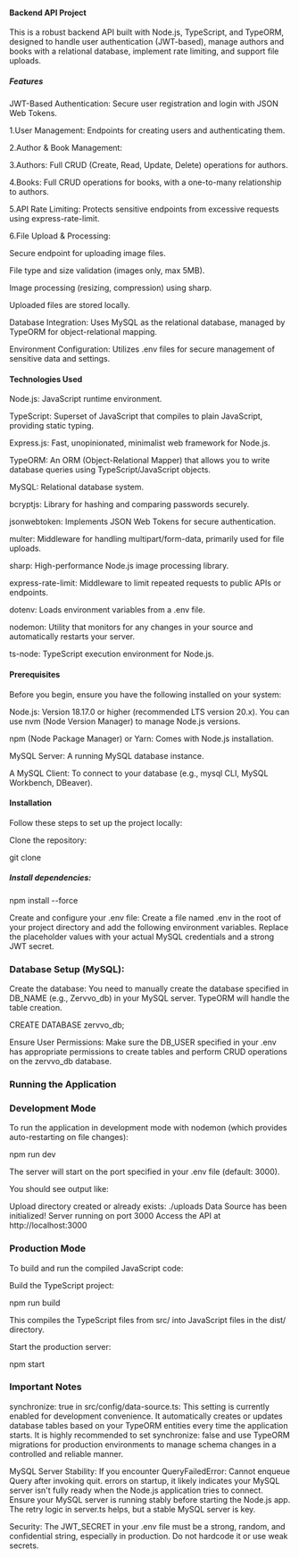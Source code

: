 #### Backend API Project

This is a robust backend API built with Node.js, TypeScript, and TypeORM, designed to handle user authentication (JWT-based), manage authors and books with a relational database, implement rate limiting, and support file uploads.

##### Features

JWT-Based Authentication: Secure user registration and login with JSON Web Tokens.

1.User Management: Endpoints for creating users and authenticating them.

2.Author & Book Management:

3.Authors: Full CRUD (Create, Read, Update, Delete) operations for authors.

4.Books: Full CRUD operations for books, with a one-to-many relationship to authors.

5.API Rate Limiting: Protects sensitive endpoints from excessive requests using express-rate-limit.

6.File Upload & Processing:

Secure endpoint for uploading image files.

File type and size validation (images only, max 5MB).

Image processing (resizing, compression) using sharp.

Uploaded files are stored locally.

Database Integration: Uses MySQL as the relational database, managed by TypeORM for object-relational mapping.

Environment Configuration: Utilizes .env files for secure management of sensitive data and settings.

#### Technologies Used

Node.js: JavaScript runtime environment.

TypeScript: Superset of JavaScript that compiles to plain JavaScript, providing static typing.

Express.js: Fast, unopinionated, minimalist web framework for Node.js.

TypeORM: An ORM (Object-Relational Mapper) that allows you to write database queries using TypeScript/JavaScript objects.

MySQL: Relational database system.

bcryptjs: Library for hashing and comparing passwords securely.

jsonwebtoken: Implements JSON Web Tokens for secure authentication.

multer: Middleware for handling multipart/form-data, primarily used for file uploads.

sharp: High-performance Node.js image processing library.

express-rate-limit: Middleware to limit repeated requests to public APIs or endpoints.

dotenv: Loads environment variables from a .env file.

nodemon: Utility that monitors for any changes in your source and automatically restarts your server.

ts-node: TypeScript execution environment for Node.js.

#### Prerequisites

Before you begin, ensure you have the following installed on your system:

Node.js: Version 18.17.0 or higher (recommended LTS version 20.x). You can use nvm (Node Version Manager) to manage Node.js versions.

npm (Node Package Manager) or Yarn: Comes with Node.js installation.

MySQL Server: A running MySQL database instance.

A MySQL Client: To connect to your database (e.g., mysql CLI, MySQL Workbench, DBeaver).

#### Installation

Follow these steps to set up the project locally:

Clone the repository:

git clone

##### Install dependencies:

npm install --force



Create and configure your .env file:
Create a file named .env in the root of your project directory and add the following environment variables. Replace the placeholder values with your actual MySQL credentials and a strong JWT secret.



### Database Setup (MySQL):

Create the database: You need to manually create the database specified in DB_NAME (e.g., Zervvo_db) in your MySQL server. TypeORM will handle the table creation.

CREATE DATABASE zervvo_db;

Ensure User Permissions: Make sure the DB_USER specified in your .env has appropriate permissions to create tables and perform CRUD operations on the zervvo_db database.

### Running the Application

### Development Mode

To run the application in development mode with nodemon (which provides auto-restarting on file changes):

npm run dev

The server will start on the port specified in your .env file (default: 3000).

You should see output like:

Upload directory created or already exists: ./uploads
Data Source has been initialized!
Server running on port 3000
Access the API at http://localhost:3000


### Production Mode

To build and run the compiled JavaScript code:

Build the TypeScript project:

npm run build

This compiles the TypeScript files from src/ into JavaScript files in the dist/ directory.

Start the production server:

npm start





### Important Notes
synchronize: true in src/config/data-source.ts: This setting is currently enabled for development convenience. It automatically creates or updates database tables based on your TypeORM entities every time the application starts. It is highly recommended to set synchronize: false and use TypeORM migrations for production environments to manage schema changes in a controlled and reliable manner.

MySQL Server Stability: If you encounter QueryFailedError: Cannot enqueue Query after invoking quit. errors on startup, it likely indicates your MySQL server isn't fully ready when the Node.js application tries to connect. Ensure your MySQL server is running stably before starting the Node.js app. The retry logic in server.ts helps, but a stable MySQL server is key.

Security: The JWT_SECRET in your .env file must be a strong, random, and confidential string, especially in production. Do not hardcode it or use weak secrets.